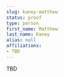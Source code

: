 ```yaml
---
slug: kaney-matthew
status: proof
type: person
first_name: Matthew
last_name: Kaney
alias: null
affiliations:
- TBD
---
```


TBD

